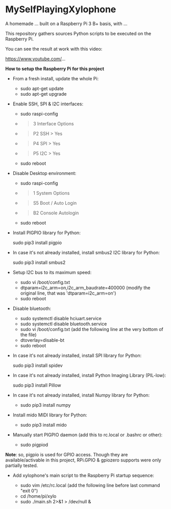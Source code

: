 # MySelfPlayingXylophone

A homemade ... built on a Raspberry Pi 3 B+ basis, with ...

This repository gathers sources Python scripts to be executed on the Raspberry Pi.

You can see the result at work with this video:

https://www.youtube.com/...

**How to setup the Raspberry Pi for this project**

* From a fresh install, update the whole Pi:

	* sudo apt-get update
	* sudo apt-get upgrade
	
* Enable SSH, SPI & I2C interfaces:

    * sudo raspi-config
    * > 3 Interface Options
    * > P2 SSH > Yes
    * > P4 SPI > Yes
    * > P5 I2C > Yes
	* sudo reboot

* Disable Desktop environment:

    * sudo raspi-config
    * > 1 System Options
    * > S5 Boot / Auto Login
    * > B2 Console Autologin
   	* sudo reboot
	
* Install PIGPIO library for Python:

	sudo pip3 install pigpio

*  In case it's not already installed, install smbus2 I2C library for Python:

	sudo pip3 install smbus2

* Setup I2C bus to its maximum speed:
	
	* sudo vi /boot/config.txt
	*    dtparam=i2c_arm=on,i2c_arm_baudrate=400000 (modify the original line, that was 'dtparam=i2c_arm=on')  
	* sudo reboot

* Disable bluetooth:

    * sudo systemctl disable hciuart.service
    * sudo systemctl disable bluetooth.service
	* sudo vi /boot/config.txt (add the following line at the very bottom of the file)
    *    dtoverlay=disable-bt 
    * sudo reboot

* In case it's not already installed, install SPI library for Python:

    sudo pip3 install spidev

* In case it's not already installed, install Python Imaging Library (PIL-low):

    sudo pip3 install Pillow

* In case it's not already installed, install Numpy library for Python:
 
    * sudo pip3 install numpy

* Install mido MIDI library for Python:

    * sudo pip3 install mido

* Manually start PIGPIO daemon (add this to rc.local or .bashrc or other):

	* sudo pigpiod
	
**Note**:  so, pigpio is used for GPIO access. Though they are available/activable in this project, RPi.GPIO & gpiozero supports were only partially tested.

* Add xylophone's main script to the Raspberry Pi startup sequence:

    * sudo vim /etc/rc.local (add the following line before last command "exit 0")
    *   cd /home/pi/xylo
    *   sudo ./main.sh 2>&1 > /dev/null &
